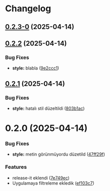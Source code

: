 # Changelog

## [0.2.3-0](https://github.com/ekimyazilimfe/release-it-test/compare/0.2.2...0.2.3-0) (2025-04-14)

## [0.2.2](https://github.com/ekimyazilimfe/release-it-test/compare/0.2.1...0.2.2) (2025-04-14)


### Bug Fixes

* **style:** blabla ([9e2ccc1](https://github.com/ekimyazilimfe/release-it-test/commit/9e2ccc192230980fd3064bfdd9a349181e9f7b3d))

## [0.2.1](https://github.com/ekimyazilimfe/release-it-test/compare/0.2.0...0.2.1) (2025-04-14)


### Bug Fixes

* **style:** hatalı stil düzeltildi ([803b1ac](https://github.com/ekimyazilimfe/release-it-test/commit/803b1acf8e8b7c4ac92f6bd51a5676ba7df2c77a))

# 0.2.0 (2025-04-14)


### Bug Fixes

* **style:** metin görünmüyordu düzetild ([47ff29f](https://github.com/ekimyazilimfe/release-it-test/commit/47ff29fdf99ab2827c925a802d694857ccf8e0c2))


### Features

* release-it eklendi ([7e749ec](https://github.com/ekimyazilimfe/release-it-test/commit/7e749ecd2d0549ec7926eec691dc9cee6c083162))
* Uygulamaya filtreleme ekledik ([ef103c7](https://github.com/ekimyazilimfe/release-it-test/commit/ef103c7ec4d369904a7e814f6cabf61d2d93be47))
